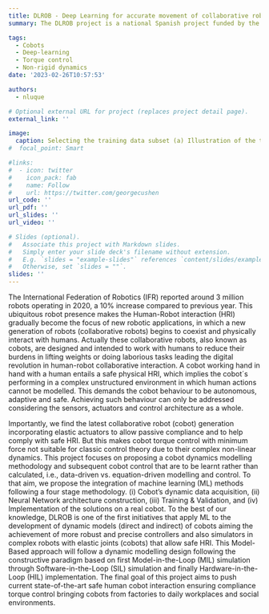 ```yaml
---
title: DLROB - Deep Learning for accurate movement of collaborative robotics
summary: The DLROB project is a national Spanish project funded by the Spanish National Research Agency  DLROB (TED2021-630 131294B-I00) funded by MCIN/AEI/ 10.13039/501100011033 and by European Union NextGenerationEU/PRTR.This project focuses on proposing a cobot dynamic modelling methodology and subsequent cobot control that are to be learnt rather than calculated, i.e., data-driven vs. equation-driven modelling and control.

tags:
  - Cobots
  - Deep-learning
  - Torque control
  - Non-rigid dynamics
date: '2023-02-26T10:57:53'

authors:
  - nluque

# Optional external URL for project (replaces project detail page).
external_link: ''

image:
  caption: Selecting the training data subset (a) Illustration of the trajectory sets to be used (b) Cobot Baxter whose dynamic model is learnt rather than analytically calculated
#  focal_point: Smart

#links:
#  - icon: twitter
#    icon_pack: fab
#    name: Follow
#    url: https://twitter.com/georgecushen
url_code: ''
url_pdf: ''
url_slides: ''
url_video: ''

# Slides (optional).
#   Associate this project with Markdown slides.
#   Simply enter your slide deck's filename without extension.
#   E.g. `slides = "example-slides"` references `content/slides/example-slides.md`.
#   Otherwise, set `slides = ""`.
slides: ''
---
```


The International Federation of Robotics (IFR) reported around 3 million robots operating in 2020, a 10% increase compared to previous year. This ubiquitous robot presence makes the Human-Robot interaction (HRI) gradually become the focus of new robotic applications, in which a new generation of robots (collaborative robots) begins to coexist and physically interact with humans. Actually these collaborative robots, also known as cobots, are designed and intended to work with humans to reduce their burdens in lifting weights or doing laborious tasks leading the digital revolution in human-robot collaborative interaction. A cobot working hand in hand with a human entails a safe physical HRI, which implies the cobot´s performing in a complex unstructured environment in which human actions cannot be modelled. This demands the cobot behaviour to be autonomous, adaptive and safe. Achieving such behaviour can only be addressed considering the sensors, actuators and control architecture as a whole.

Importantly, we find the latest collaborative robot (cobot) generation incorporating elastic actuators to allow passive compliance and to help comply with safe HRI. But this makes cobot torque control with minimum force not suitable for classic control theory due to their complex non-linear dynamics. This project focuses on proposing a cobot dynamics modelling methodology and subsequent cobot control that are to be learnt rather than calculated, i.e., data-driven vs. equation-driven modelling and control. To that aim, we propose the integration of machine learning (ML) methods following a four stage methodology. (i) Cobot’s dynamic data acquisition, (ii) Neural Network architecture construction, (iii) Training & Validation, and (iv) Implementation of the solutions on a real cobot. To the best of our knowledge, DLROB is one of the first initiatives that apply ML to the development of dynamic models (direct and indirect) of cobots aiming the achievement of more robust and precise controllers and also simulators in complex robots with elastic joints (cobots) that allow safe HRI. This Model-Based approach will follow a dynamic modelling design following the constructive paradigm based on first Model-in-the-Loop (MIL) simulation through Software-in-the-Loop (SIL) simulation and finally Hardware-in-the-Loop (HIL) implementation. The final goal of this project aims to push current state-of-the-art safe human cobot interaction ensuring compliance torque control bringing cobots from factories to daily workplaces and social environments.
